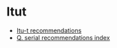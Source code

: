 # Itut
- [Itu-t recommendations](./itut/online-recommendations.md)
- [Q. serial recommendations index](./itut/q-recommendations.md)
